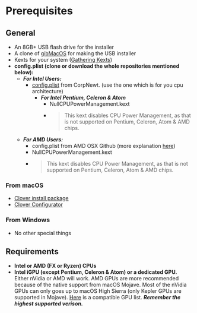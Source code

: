 # Prerequisites

## General

* An 8GB+ USB flash drive for the installer
* A clone of [gibMacOS](https://github.com/corpnewt/gibMacOS) for making the USB installer
* Kexts for your system \([Gathering Kexts](gathering-kexts.md)\)
* **config.plist \(clone or download the whole repositories mentioned below\):**
  * _**For Intel Users:**_
    * [config.plist](https://github.com/corpnewt/Hackintosh-Guide/tree/master/Configs) from CorpNewt. \(use the one which is for you cpu architecture\)
      * _**For Intel Pentium, Celeron & Atom**_
        * NullCPUPowerManagement.kext
        * > This kext disables CPU Power Management, as that is not supported on Pentium, Celeron,  Atom & AMD chips.
  * _**For AMD Users:**_ 
    * config.plist from AMD OSX Github \(more explanation [here](amd-clover-config.plist.md)\)
    * NullCPUPowerManagement.kext
    * > This kext disables CPU Power Management, as that is not supported on Pentium, Celeron, Atom &  AMD chips.

### From macOS

* [Clover install package](https://sourceforge.net/projects/cloverefiboot/)
* [Clover Configurator](https://mackie100projects.altervista.org/download-clover-configurator/)

### From Windows

* No other special things

## Requirements

* **Intel or AMD \(FX or Ryzen\) CPUs**
* **Intel iGPU \(except Pentium, Celeron & Atom\) or a dedicated GPU.** Either nVidia or AMD will work. AMD GPUs are more recommended because of the native support from macOS Mojave. Most of the nVidia GPUs can only goes up to macOS High Sierra \(only Kepler GPUs are supported in Mojave\). [Here](https://www.reddit.com/r/hackintosh/comments/b91vf5/mojave_gpu_buyers_guide/) is a compatible GPU list. _**Remember the highest supported verison.**_



